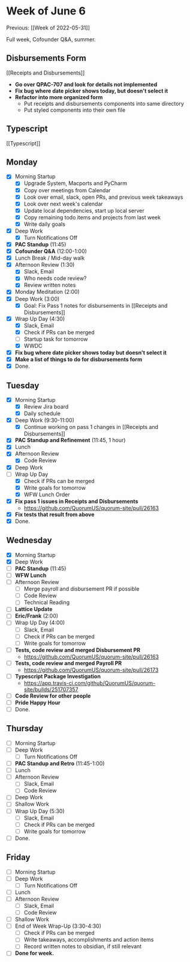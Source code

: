 # Week of June 6
Previous: [[Week of 2022-05-31]]

Full week, Cofounder Q&A, summer.

## Disbursements Form
[[Receipts and Disbursements]]
 - **Go over QPAC-707 and  look for details not implemented**
 - **Fix bug where date picker shows today, but doesn't select it**
 - **Refactor into more organized form**
	 - Put receipts and disbursements components into same directory
	 - Put styled components into their own file

## Typescript
[[Typescript]]

## Monday
- [x] Morning Startup
	- [x] Upgrade System, Macports and PyCharm
	- [x] Copy over meetings from Calendar
	- [x] Look over email, slack, open PRs, and previous week takeaways
	- [x] Look over next week's calendar
	- [x] Update local dependencies, start up local server
	- [x] Copy remaining todo items and projects from last week
	- [x] Write daily goals
- [x] Deep Work
	- [x] Turn Notifications Off
- [x] **PAC Standup** (11:45)
- [x] **Cofounder Q&A** (12:00-1:00)
- [x] Lunch Break / Mid-day walk
- [x] Afternoon Review (1:30)
	- [x] Slack, Email
	- [x] Who needs code review?
	- [x] Review written notes
- [x] Monday Meditation (2:00)
- [x] Deep Work (3:00)
	- [x] Goal: Fix Pass 1 notes for disbursements in [[Receipts and Disbursements]]
- [x] Wrap Up Day (4:30)
	- [x] Slack, Email
	- [x] Check if PRs can be merged
	- [ ] Startup task for tomorrow
	- [x] WWDC
- [x] **Fix bug where date picker shows today but doesn't select it**
- [x] **Make a list of things to do for disbursements form**
- [x] Done.

## Tuesday
- [x] Morning Startup
	- [x] Review Jira board
	- [x] Daily schedule
- [x] Deep Work (9:30-11:00)
	- [x] Continue working on pass 1 changes in [[Receipts and Disbursements]]
- [x] **PAC Standup and Refinement** (11:45, 1 hour)
- [x] Lunch
- [x] Afternoon Review
	- [x] Code Review
- [x] Deep Work
- [ ] Wrap Up Day
	- [x] Check if PRs can be merged
	- [x] Write goals for tomorrow
	- [x] WFW Lunch Order
- [x] **Fix pass 1 issues in Receipts and Disbursements**
	- https://github.com/QuorumUS/quorum-site/pull/26163
- [x] **Fix tests that result from above**
- [x] Done.

## Wednesday
- [x] Morning Startup
- [x] Deep Work
- [ ] **PAC Standup** (11:45)
- [ ] **WFW Lunch**
- [ ] Afternoon Review
	- [ ] Merge payroll and disbursement PR if possible
	- [ ] Code Review
	- [ ] Technical Reading
- [ ] **Lattice Update**
- [ ] **Eric/Frank** (2:00)
- [ ] Wrap Up Day (4:00)
	- [ ] Slack, Email
	- [ ] Check if PRs can be merged
	- [ ] Write goals for tomorrow
- [ ] **Tests, code review and merged Disbursement PR**
	- https://github.com/QuorumUS/quorum-site/pull/26163
- [ ] **Tests, code review and merged Payroll PR**
	- https://github.com/QuorumUS/quorum-site/pull/26173
- [ ] **Typescript Package Investigation**
	- https://app.travis-ci.com/github/QuorumUS/quorum-site/builds/251707357
- [ ] **Code Review for other people**
- [ ] **Pride Happy Hour**
- [ ] Done.

## Thursday
 - [ ] Morning Startup
 - [ ] Deep Work
	 - [ ] Turn Notifications Off
 - [ ] **PAC Standup and Retro** (11:45-1:00)
 - [ ] Lunch
 - [ ] Afternoon Review
	 - [ ] Slack, Email
	 - [ ] Code Review
 - [ ] Deep Work
 - [ ] Shallow Work
 - [ ] Wrap Up Day (5:30)
	- [ ] Slack, Email
	- [ ] Check if PRs can be merged
	- [ ] Write goals for tomorrow
- [ ] Done.

## Friday
 - [ ] Morning Startup
 - [ ] Deep Work
	 - [ ] Turn Notifications Off
 - [ ] Lunch
 - [ ] Afternoon Review
	 - [ ] Slack, Email
	 - [ ] Code Review
 - [ ] Shallow Work
 - [ ] End of Week Wrap-Up (3:30-4:30)
	 - [ ] Check if PRs can be merged
	 - [ ] Write takeaways, accomplishments and action items
	 - [ ] Record written notes to obsidian, if still relevant
 - [ ] **Done for week.**